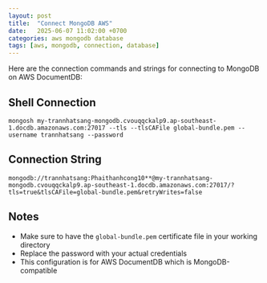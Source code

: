 ```yaml
---
layout: post
title:  "Connect MongoDB AWS"
date:   2025-06-07 11:02:00 +0700
categories: aws mongodb database
tags: [aws, mongodb, connection, database]
---
```


Here are the connection commands and strings for connecting to MongoDB on AWS DocumentDB:

## Shell Connection

```shell
mongosh my-trannhatsang-mongodb.cvouqqckalp9.ap-southeast-1.docdb.amazonaws.com:27017 --tls --tlsCAFile global-bundle.pem --username trannhatsang --password
```

## Connection String

```
mongodb://trannhatsang:Phaithanhcong10**@my-trannhatsang-mongodb.cvouqqckalp9.ap-southeast-1.docdb.amazonaws.com:27017/?tls=true&tlsCAFile=global-bundle.pem&retryWrites=false
```

## Notes

- Make sure to have the `global-bundle.pem` certificate file in your working directory
- Replace the password with your actual credentials
- This configuration is for AWS DocumentDB which is MongoDB-compatible


